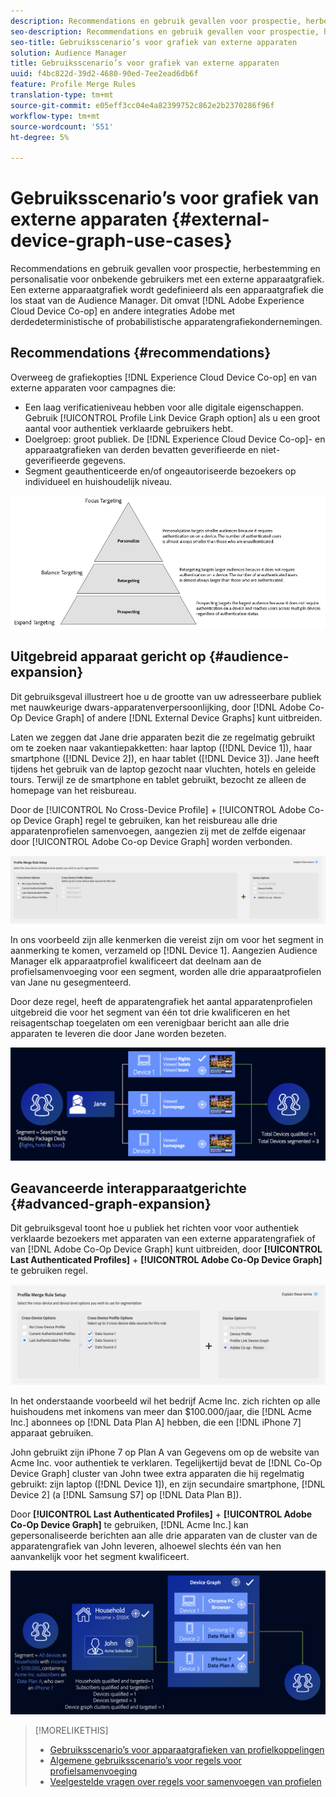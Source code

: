 ```yaml
---
description: Recommendations en gebruik gevallen voor prospectie, herbestemming en personalisatie voor onbekende gebruikers met een externe apparaatgrafiek. Een externe apparaatgrafiek wordt gedefinieerd als een apparaatgrafiek die los staat van de Audience Manager. Dit geldt ook voor de Adobe Experience Cloud Device Co-op en andere integraties-Adobe met deterministische of probabilistische apparaatgrafiekbedrijven van derden.
seo-description: Recommendations en gebruik gevallen voor prospectie, herbestemming en personalisatie voor onbekende gebruikers met een externe apparaatgrafiek. Een externe apparaatgrafiek wordt gedefinieerd als een apparaatgrafiek die los staat van de Audience Manager. Dit geldt ook voor de Adobe Experience Cloud Device Co-op en andere integraties-Adobe met deterministische of probabilistische apparaatgrafiekbedrijven van derden.
seo-title: Gebruiksscenario’s voor grafiek van externe apparaten
solution: Audience Manager
title: Gebruiksscenario’s voor grafiek van externe apparaten
uuid: f4bc822d-39d2-4680-90ed-7ee2ead6db6f
feature: Profile Merge Rules
translation-type: tm+mt
source-git-commit: e05eff3cc04e4a82399752c862e2b2370286f96f
workflow-type: tm+mt
source-wordcount: '551'
ht-degree: 5%

---
```



# Gebruiksscenario’s voor grafiek van externe apparaten {#external-device-graph-use-cases}

Recommendations en gebruik gevallen voor prospectie, herbestemming en personalisatie voor onbekende gebruikers met een externe apparaatgrafiek. Een externe apparaatgrafiek wordt gedefinieerd als een apparaatgrafiek die los staat van de Audience Manager. Dit omvat [!DNL Adobe Experience Cloud Device Co-op] en andere integraties Adobe met derdedeterministische of probabilistische apparatengrafiekondernemingen.

## Recommendations {#recommendations}

Overweeg de grafiekopties [!DNL Experience Cloud Device Co-op] en van externe apparaten voor campagnes die:

* Een laag verificatieniveau hebben voor alle digitale eigenschappen. Gebruik [!UICONTROL Profile Link Device Graph option] als u een groot aantal voor authentiek verklaarde gebruikers hebt.
* Doelgroep: groot publiek. De [!DNL Experience Cloud Device Co-op]- en apparaatgrafieken van derden bevatten geverifieerde en niet-geverifieerde gegevens.
* Segment geauthenticeerde en/of ongeautoriseerde bezoekers op individueel en huishoudelijk niveau.

![](assets/merge-rule-triangle1.png)
<!-- 
## Prospecting/Branding Use Case {#prospecting-branding-use-cases}

A branding campaign is designed to reach as many people as possible. It places few limits on segment qualification. But, these campaigns can waste budget and impressions by constantly targeting people who see your content multiple times and don't convert. A [!UICONTROL Profile Merge] rule that uses the [!DNL Device Co-op] or third-party option can help you create an efficient branding campaign. For example, you can add these unknown users to a "not in-market" segment after seeing them across multiple devices for your set frequency cap.

<table id="table_00F6EED172574E80A38CADA8A92A23B1"> 
 <thead> 
  <tr> 
   <th colname="col1" class="entry"> Use Case </th> 
   <th colname="col2" class="entry"> Description </th> 
  </tr> 
 </thead>
 <tbody> 
  <tr> 
   <td colname="col1"> <p> <b>Conditions</b> </p> </td> 
   <td colname="col2">This use case assumes these conditions: <p> 
     <ul id="ul_F5CA7EE525774F7EBA5FBB5F94E4EDC8"> 
      <li id="li_81AE304924724146A24FAB5B6533AD8E">You want to deliver a maximum of 10 impressions to an anonymous user for a specific ad campaign. </li> 
      <li id="li_E371F989735245B0B82433DE240D56D0">A user has 4 devices and may or may not have authenticated on your site. </li> 
      <li id="li_9231ABE15CA249E6B79D8BF0E511FD33">An anonymous user sees the ad a total of 10 times while browsing in an unauthenticated state on their current device and 3 devices linked to the current device by an external device graph. </li> 
      <li id="li_8C276C07019C49EFA3A0D0D54CF73C31">You have defined an <span class="keyword"> Audience Manager</span> segment to qualify anonymous users after they have seen 10 impressions. </li> 
     </ul> </p> </td> 
  </tr> 
  <tr> 
   <td colname="col1"> <p> <b>Results</b> </p> </td> 
   <td colname="col2"> <p>Given these conditions, <span class="keyword"> Audience Manager</span>: </p> <p> 
     <ul id="ul_8E988B1005324526BC6DC6637BBACCFB"> 
      <li id="li_C9DD546754914BACB8F4C92C7D4ED70E">Merges the anonymous, unauthenticated activity collected from the current device and the 3 devices linked by the external device graph (the ad impressions from each device). </li> 
      <li id="li_FB55CB9116074525BA30FF062D1136AE">Evaluates the unauthenticated user for segment qualification based on a combination of anonymous activity across all 3 devices linked by the external device graph and the current device. </li> 
      <li id="li_B28EB32F718145A7ABBDAC0AF75E2AFC">Sends the segment to any real-time destination for use as a suppression segment on the current device and all 3 devices linked by the external device graph. </li> 
     </ul> </p> </td> 
  </tr> 
 </tbody> 
</table>

## Retargeting or Site Personalization Use Case {#retargeting-use-case}

These strategies are designed to bring an unauthenticated or unknown user back to your site or personalize their browsing experience while they're on-site.

<table id="table_0EE2052AA3E744B3B76036FC06B5A453"> 
 <thead> 
  <tr> 
   <th colname="col1" class="entry"> Use Case </th> 
   <th colname="col2" class="entry"> Description </th> 
  </tr> 
 </thead>
 <tbody> 
  <tr> 
   <td colname="col1"> <p> <b>Conditions</b> </p> </td> 
   <td colname="col2">This use case assumes these conditions: <p> 
     <ul id="ul_FD0B869B4AF3453FAEC9BA3A45ABF039"> 
      <li id="li_8E30BAED42E94AB3B81FCB1C7464E5FC">You want to deliver a personalized on-site and/or off-site experience to an anonymous user based on their activity on your site while in an unauthenticated state. </li> 
      <li id="li_3DBE53BA94324F1BA1C52A37AD4E426C">A user has multiple devices and may or may not have authenticated to your site. </li> 
      <li id="li_F867AFBDC1A54CD6A68AB0EC196E27C9">A user views multiple pages on your site while browsing in an unauthenticated state on their current device and 3 other devices linked by an external device graph. </li> 
      <li id="li_7E35D77949CE4E69BD51655AA4C40BEE">You have defined an <span class="keyword"> Audience Manager</span> segment to qualify users after they have viewed multiple pages on your site while browsing in an unauthenticated state.</li>
     </ul> </p> </td> 
  </tr> 
  <tr> 
   <td colname="col1"> <p> <b>Results</b> </p> </td> 
   <td colname="col2"> <p>Given these conditions, <span class="wintitle"> Audience Manager</span>: </p> <p> 
     <ul id="ul_301339426B0643B295DC5B17E1939CFB"> 
      <li id="li_7E8BC3B179804F4A929497DE81E76911">Merges the anonymous, unauthenticated activity collected from the current devices and the 3 devices linked by the external device graph (the multiple page views from each device). </li> 
      <li id="li_803EFD58AA124A5BBC8279C4DC695544">Evaluates the unauthenticated user for segment qualification based on a combination of anonymous activity across all 3 devices linked by the external device graph and the current device. </li> 
      <li id="li_98D749268CC5456CBC9CF3BF5EB91BA8">Sends the segment to any real-time destination to deliver a personalized on-site and/or off-site experience across the current device and all 3 devices linked by the external device graph. </li>
     </ul> </p> </td>
  </tr>
 </tbody>
</table> -->

## Uitgebreid apparaat gericht op {#audience-expansion}

Dit gebruiksgeval illustreert hoe u de grootte van uw adresseerbare publiek met nauwkeurige dwars-apparatenverpersoonlijking, door [!DNL Adobe Co-Op Device Graph] of andere [!DNL External Device Graphs] kunt uitbreiden.

Laten we zeggen dat Jane drie apparaten bezit die ze regelmatig gebruikt om te zoeken naar vakantiepakketten: haar laptop ([!DNL Device 1]), haar smartphone ([!DNL Device 2]), en haar tablet ([!DNL Device 3]). Jane heeft tijdens het gebruik van de laptop gezocht naar vluchten, hotels en geleide tours. Terwijl ze de smartphone en tablet gebruikt, bezocht ze alleen de homepage van het reisbureau.

Door de [!UICONTROL No Cross-Device Profile] + [!UICONTROL Adobe Co-op Device Graph] regel te gebruiken, kan het reisbureau alle drie apparatenprofielen samenvoegen, aangezien zij met de zelfde eigenaar door [!UICONTROL Adobe Co-op Device Graph] worden verbonden.

![publiek-uitbreiding-regel](assets/audience-expansion-rule.png)

In ons voorbeeld zijn alle kenmerken die vereist zijn om voor het segment in aanmerking te komen, verzameld op [!DNL Device 1]. Aangezien Audience Manager elk apparaatprofiel kwalificeert dat deelnam aan de profielsamenvoeging voor een segment, worden alle drie apparaatprofielen van Jane nu gesegmenteerd.

Door deze regel, heeft de apparatengrafiek het aantal apparatenprofielen uitgebreid die voor het segment van één tot drie kwalificeren en het reisagentschap toegelaten om een verenigbaar bericht aan alle drie apparaten te leveren die door Jane worden bezeten.

![publiek-uitbreiding](assets/audience-expansion.png)

## Geavanceerde interapparaatgerichte {#advanced-graph-expansion}

Dit gebruiksgeval toont hoe u publiek het richten voor voor authentiek verklaarde bezoekers met apparaten van een externe apparatengrafiek of van [!DNL Adobe Co-Op Device Graph] kunt uitbreiden, door **[!UICONTROL Last Authenticated Profiles]** + **[!UICONTROL Adobe Co-Op Device Graph]** te gebruiken regel.

![last-device-graph](assets/last-device-coop.png)

In het onderstaande voorbeeld wil het bedrijf Acme Inc. zich richten op alle huishoudens met inkomens van meer dan $100.000/jaar, die [!DNL Acme Inc.] abonnees op [!DNL Data Plan A] hebben, die een [!DNL iPhone 7] apparaat gebruiken.

John gebruikt zijn iPhone 7 op Plan A van Gegevens om op de website van Acme Inc. voor authentiek te verklaren. Tegelijkertijd bevat de [!DNL Co-Op Device Graph] cluster van John twee extra apparaten die hij regelmatig gebruikt: zijn laptop ([!DNL Device 1]), en zijn secundaire smartphone, [!DNL Device 2] (a [!DNL Samsung S7] op [!DNL Data Plan B]).

Door **[!UICONTROL Last Authenticated Profiles]** + **[!UICONTROL Adobe Co-Op Device Graph]** te gebruiken, [!DNL Acme Inc.] kan gepersonaliseerde berichten aan alle drie apparaten van de cluster van de apparatengrafiek van John leveren, alhoewel slechts één van hen aanvankelijk voor het segment kwalificeert.

![geavanceerd-grafiek-uitbreiding](assets/advanced-device-graph-expansion.png)

>[!MORELIKETHIS]
>
>* [Gebruiksscenario’s voor apparaatgrafieken van profielkoppelingen](profile-link-use-case.md)
>* [Algemene gebruiksscenario’s voor regels voor profielsamenvoeging](merge-rule-targeting-options.md)
>* [Veelgestelde vragen over regels voor samenvoegen van profielen](../../faq/faq-profile-merge.md)

